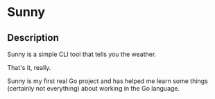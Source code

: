 # Sunny

## Description

Sunny is a simple CLI tool that tells you the weather.

That's it, really.

Sunny is my first real Go project and has helped me learn some things (certainly not everything) about working in the Go language.
